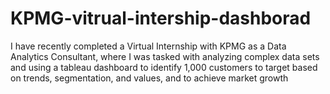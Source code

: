 # KPMG-vitrual-intership-dashborad
I have recently completed a Virtual Internship with KPMG as a Data Analytics Consultant, where I was tasked with analyzing complex data sets and using a tableau dashboard to identify 1,000 customers to target based on trends, segmentation, and values, and to achieve market growth
